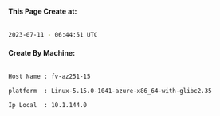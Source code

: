 
   
#### This Page Create at:

```bash

2023-07-11 - 06:44:51 UTC

```

#### Create By Machine:

```bash

Host Name : fv-az251-15

platform  : Linux-5.15.0-1041-azure-x86_64-with-glibc2.35

Ip Local  : 10.1.144.0

```

